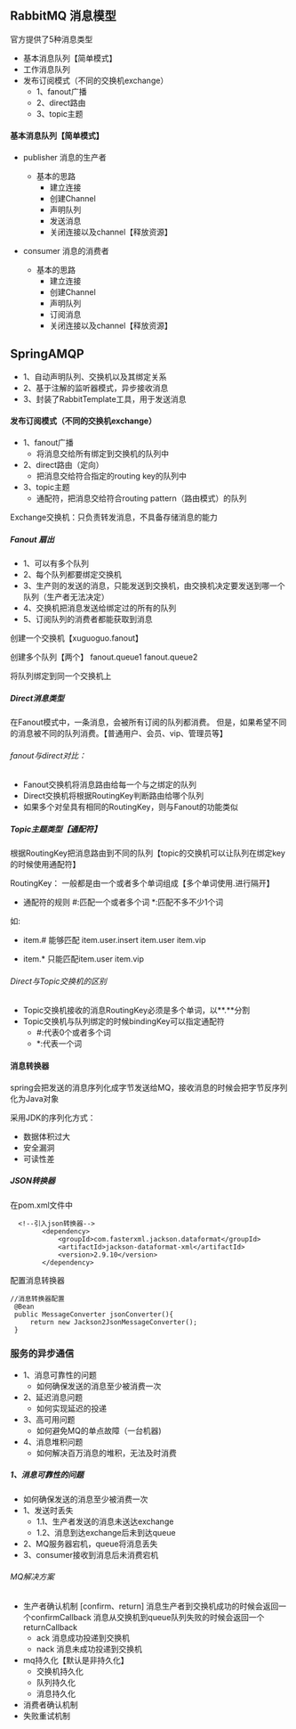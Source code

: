##   RabbitMQ  消息模型

官方提供了5种消息类型
- 基本消息队列【简单模式】
- 工作消息队列
- 发布订阅模式（不同的交换机exchange）
    - 1、fanout广播
    - 2、direct路由
    - 3、topic主题


####  基本消息队列【简单模式】

- publisher 消息的生产者
    - 基本的思路
        - 建立连接
        - 创建Channel
        - 声明队列
        - 发送消息
        - 关闭连接以及channel【释放资源】

- consumer   消息的消费者
    - 基本的思路
        - 建立连接
        - 创建Channel
        - 声明队列
        - 订阅消息
        - 关闭连接以及channel【释放资源】


##   SpringAMQP

- 1、自动声明队列、交换机以及其绑定关系
- 2、基于注解的监听器模式，异步接收消息
- 3、封装了RabbitTemplate工具，用于发送消息




####  发布订阅模式（不同的交换机exchange）
- 1、fanout广播
    - 将消息交给所有绑定到交换机的队列中
- 2、direct路由（定向）
    - 把消息交给符合指定的routing key的队列中
- 3、topic主题
    - 通配符，把消息交给符合routing pattern（路由模式）的队列

Exchange交换机：只负责转发消息，不具备存储消息的能力

#####  Fanout 扇出

- 1、可以有多个队列
- 2、每个队列都要绑定交换机
- 3、生产则的发送的消息，只能发送到交换机，由交换机决定要发送到哪一个队列（生产者无法决定）
- 4、交换机把消息发送给绑定过的所有的队列
- 5、订阅队列的消费者都能获取到消息

创建一个交换机【xuguoguo.fanout】

创建多个队列【两个】
fanout.queue1   fanout.queue2

将队列绑定到同一个交换机上


#####   Direct消息类型

在Fanout模式中，一条消息，会被所有订阅的队列都消费。
但是，如果希望不同的消息被不同的队列消费。【普通用户、会员、vip、管理员等】



######   fanout与direct对比：

- Fanout交换机将消息路由给每一个与之绑定的队列
- Direct交换机将根据RoutingKey判断路由给哪个队列
- 如果多个对垒具有相同的RoutingKey，则与Fanout的功能类似


#####  Topic主题类型【通配符】

根据RoutingKey把消息路由到不同的队列【topic的交换机可以让队列在绑定key的时候使用通配符】

RoutingKey：
一般都是由一个或者多个单词组成【多个单词使用.进行隔开】

- 通配符的规则
  #:匹配一个或者多个词
  *:匹配不多不少1个词

如:
- item.#     能够匹配 item.user.insert    item.user  item.vip

- item.*     只能匹配item.user   item.vip


######    Direct与Topic交换机的区别

- Topic交换机接收的消息RoutingKey必须是多个单词，以**.**分割
- Topic交换机与队列绑定的时候bindingKey可以指定通配符
    - #:代表0个或者多个词
    - *:代表一个词


####   消息转换器

spring会把发送的消息序列化成字节发送给MQ，接收消息的时候会把字节反序列化为Java对象

采用JDK的序列化方式：
- 数据体积过大
- 安全漏洞
- 可读性差

##### JSON转换器

在pom.xml文件中
```
  <!--引入json转换器-->
        <dependency>
            <groupId>com.fasterxml.jackson.dataformat</groupId>
            <artifactId>jackson-dataformat-xml</artifactId>
            <version>2.9.10</version>
        </dependency>

```
配置消息转换器
   ```
//消息转换器配置
	@Bean
	public MessageConverter jsonConverter(){
		return new Jackson2JsonMessageConverter();
	}
   ```

### 服务的异步通信
- 1、消息可靠性的问题
  - 如何确保发送的消息至少被消费一次
- 2、延迟消息问题
  - 如何实现延迟的投递
- 3、高可用问题
  - 如何避免MQ的单点故障（一台机器)
- 4、消息堆积问题
  - 如何解决百万消息的堆积，无法及时消费
  
##### 1、消息可靠性的问题
- 如何确保发送的消息至少被消费一次
- 1、发送时丢失
  - 1.1、生产者发送的消息未送达exchange
  - 1.2、消息到达exchange后未到达queue
- 2、MQ服务器宕机，queue将消息丢失
- 3、consumer接收到消息后未消费宕机

###### MQ解决方案
- 生产者确认机制
  [confirm、return]
    消息生产者到交换机成功的时候会返回一个confirmCallback
    消息从交换机到queue队列失败的时候会返回一个returnCallback
    - ack 消息成功投递到交换机
    - nack 消息未成功投递到交换机
- mq持久化【默认是非持久化】
  - 交换机持久化
  - 队列持久化
  - 消息持久化
- 消费者确认机制
- 失败重试机制







